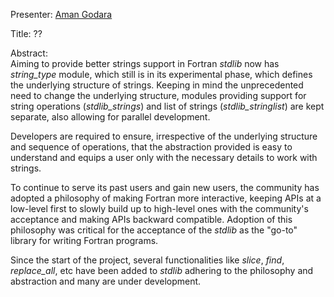 Presenter: [Aman Godara](https://aman-godara.github.io/)

Title: ??

Abstract:  
Aiming to provide better strings support in Fortran *stdlib* now has *string_type* module, which still is in its experimental phase, which defines the underlying structure of strings. Keeping in mind the unprecedented need to change the underlying structure, modules providing support for string operations (*stdlib_strings*) and list of strings (*stdlib_stringlist*) are kept separate, also allowing for parallel development.

Developers are required to ensure, irrespective of the underlying structure and sequence of operations, that the abstraction provided is easy to understand and equips a user only with the necessary details to work with strings.

To continue to serve its past users and gain new users, the community has adopted a philosophy of making Fortran more interactive, keeping APIs at a low-level first to slowly build up to high-level ones with the community's acceptance and making APIs backward compatible. Adoption of this philosophy was critical for the acceptance of the *stdlib* as the "go-to" library for writing Fortran programs.

Since the start of the project, several functionalities like *slice*, *find*, *replace_all*, etc have been added to *stdlib* adhering to the philosophy and abstraction and many are under development.

